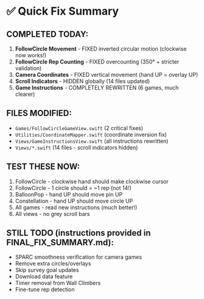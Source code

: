 # ✅ Quick Fix Summary

## COMPLETED TODAY:

1. **FollowCircle Movement** - FIXED inverted circular motion (clockwise now works!)
2. **FollowCircle Rep Counting** - FIXED overcounting (350° + stricter validation)  
3. **Camera Coordinates** - FIXED vertical movement (hand UP = overlay UP)
4. **Scroll Indicators** - HIDDEN globally (14 files updated)
5. **Game Instructions** - COMPLETELY REWRITTEN (6 games, much clearer)

## FILES MODIFIED:

- `Games/FollowCircleGameView.swift` (2 critical fixes)
- `Utilities/CoordinateMapper.swift` (coordinate inversion fix)
- `Views/GameInstructionsView.swift` (all instructions rewritten)
- `Views/*.swift` (14 files - scroll indicators hidden)

## TEST THESE NOW:

1. FollowCircle - clockwise hand should make clockwise cursor
2. FollowCircle - 1 circle should = ~1 rep (not 14!)
3. BalloonPop - hand UP should move pin UP  
4. Constellation - hand UP should move circle UP
5. All games - read new instructions (much better!)
6. All views - no grey scroll bars

## STILL TODO (instructions provided in FINAL_FIX_SUMMARY.md):

- SPARC smoothness verification for camera games
- Remove extra circles/overlays
- Skip survey goal updates
- Download data feature
- Timer removal from Wall Climbers
- Fine-tune rep detection

